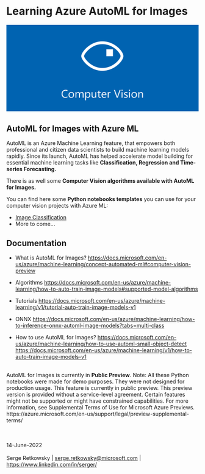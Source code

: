 # Learning Azure AutoML for Images

<img src="computer_vision_banner.png">

## AutoML for Images with Azure ML
AutoML is an Azure Machine Learning feature, that empowers both professional and citizen data scientists to build machine learning models rapidly. Since its launch, AutoML has helped accelerate model building for essential machine learning tasks like **Classification, Regression and Time-series Forecasting.**

There is as well some **Computer Vision algorithms available with AutoML for Images.**

You can find here some **Python notebooks templates** you can use for your computer vision projects with Azure ML:
- [Image Classification](https://github.com/retkowsky/Azure_AutoMLforImages_Learn/tree/main/Image_Classification)
- More to come...

## Documentation

- What is AutoML for Images?
https://docs.microsoft.com/en-us/azure/machine-learning/concept-automated-ml#computer-vision-preview

- Algorithms
https://docs.microsoft.com/en-us/azure/machine-learning/how-to-auto-train-image-models#supported-model-algorithms

- Tutorials
https://docs.microsoft.com/en-us/azure/machine-learning/v1/tutorial-auto-train-image-models-v1

- ONNX
https://docs.microsoft.com/en-us/azure/machine-learning/how-to-inference-onnx-automl-image-models?tabs=multi-class

- How to use AutoML for Images?
https://docs.microsoft.com/en-us/azure/machine-learning/how-to-use-automl-small-object-detect
https://docs.microsoft.com/en-us/azure/machine-learning/v1/how-to-auto-train-image-models-v1

<br>
AutoML for Images is currently in <b>Public Preview</b>. 
Note: All these Python notebooks were made for demo purposes. They were not designed for production usage.
This feature is currently in public preview. This preview version is provided without a service-level agreement. Certain features might not be supported or might have constrained capabilities. For more information, see Supplemental Terms of Use for Microsoft Azure Previews.
https://azure.microsoft.com/en-us/support/legal/preview-supplemental-terms/

<br><br>
14-June-2022<br><br>
Serge Retkowsky | serge.retkowsky@microsoft.com | https://www.linkedin.com/in/serger/

